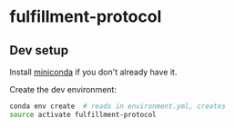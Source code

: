 # fulfillment-protocol

## Dev setup

Install [miniconda](https://conda.io/miniconda.html) if you don't
already have it.

Create the dev environment:

```bash
conda env create  # reads in environment.yml, creates
source activate fulfillment-protocol
```

